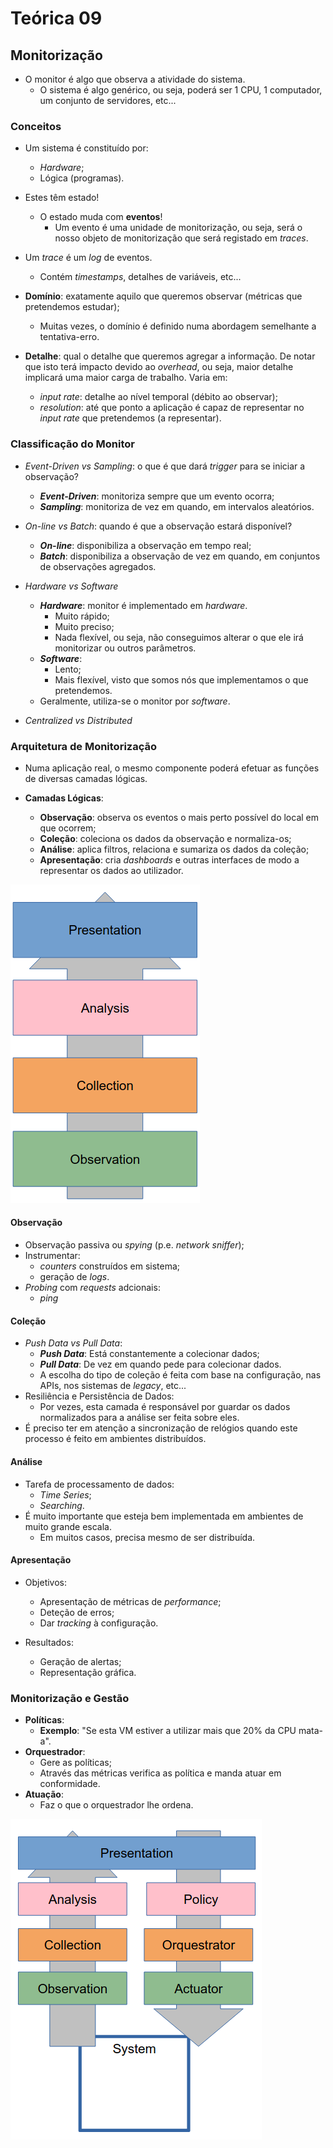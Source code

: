 # Teórica 09

## Monitorização

- O monitor é algo que observa a atividade do sistema.
  - O sistema é algo genérico, ou seja, poderá ser 1 CPU, 1 computador, um conjunto de servidores, etc...

### Conceitos

- Um sistema é constituído por:
    - *Hardware*;
    - Lógica (programas).
- Estes têm estado!
  - O estado muda com **eventos**!
    - Um evento é uma unidade de monitorização, ou seja, será o nosso objeto de monitorização que será registado em *traces*.
- Um *trace* é um *log* de eventos.
  - Contém *timestamps*, detalhes de variáveis, etc...

- **Domínio**: exatamente aquilo que queremos observar (métricas que pretendemos estudar);
  - Muitas vezes, o domínio é definido numa abordagem semelhante a tentativa-erro.
- **Detalhe**: qual o detalhe que queremos agregar a informação. De notar que isto terá impacto devido ao *overhead*, ou seja, maior detalhe implicará uma maior carga de trabalho. Varia em:
  - *input rate*: detalhe ao nível temporal (débito ao observar);
  - *resolution*: até que ponto a aplicação é capaz de representar no *input rate* que pretendemos (a representar).

### Classificação do Monitor

- *Event-Driven vs Sampling*: o que é que dará *trigger* para se iniciar a observação?
  - ***Event-Driven***: monitoriza sempre que um evento ocorra;
  - ***Sampling***: monitoriza de vez em quando, em intervalos aleatórios.

- *On-line vs Batch*: quando é que a observação estará disponível?
  - ***On-line***: disponibiliza a observação em tempo real;
  - ***Batch***: disponibiliza a observação de vez em quando, em conjuntos de observações agregados.

- *Hardware vs Software*
  - ***Hardware***: monitor é implementado em *hardware*.
    - Muito rápido;
    - Muito preciso;
    - Nada flexível, ou seja, não conseguimos alterar o que ele irá monitorizar ou outros parâmetros.
  - ***Software***:
    - Lento;
    - Mais flexível, visto que somos nós que implementamos o que pretendemos.
  - Geralmente, utiliza-se o monitor por *software*.

- *Centralized vs Distributed*

### Arquitetura de Monitorização

- Numa aplicação real, o mesmo componente poderá efetuar as funções de diversas camadas lógicas.

- **Camadas Lógicas**:
  - **Observação**: observa os eventos o mais perto possível do local em que ocorrem;
  - **Coleção**: coleciona os dados da observação e normaliza-os;
  - **Análise**: aplica filtros, relaciona e sumariza os dados da coleção;
  - **Apresentação**: cria *dashboards* e outras interfaces de modo a representar os dados ao utilizador.

![image Arquitetura de Monitorização](images/arquitetura_monitor.png)

#### Observação

- Observação passiva ou *spying* (p.e. *network sniffer*);
- Instrumentar:
  - *counters* construídos em sistema;
  - geração de *logs*.
- *Probing* com *requests* adcionais:
  - *ping*

#### Coleção

- *Push Data vs Pull Data*:
  - ***Push Data***: Está constantemente a colecionar dados;
  - ***Pull Data***: De vez em quando pede para colecionar dados.
  - A escolha do tipo de coleção é feita com base na configuração, nas APIs, nos sistemas de *legacy*, etc...
- Resiliência e Persistência de Dados:
  - Por vezes, esta camada é responsável por guardar os dados normalizados para a análise ser feita sobre eles.
- É preciso ter em atenção a sincronização de relógios quando este processo é feito em ambientes distribuídos.

#### Análise

- Tarefa de processamento de dados:
  - *Time Series*;
  - *Searching*.
- É muito importante que esteja bem implementada em ambientes de muito grande escala.
  - Em muitos casos, precisa mesmo de ser distribuída.

#### Apresentação

- Objetivos:
  - Apresentação de métricas de *performance*;
  - Deteção de erros;
  - Dar *tracking* à configuração.

- Resultados:
  - Geração de alertas;
  - Representação gráfica.

### Monitorização e Gestão

- **Políticas**:
  - **Exemplo**: "Se esta VM estiver a utilizar mais que 20% da CPU mata-a".
- **Orquestrador**:
  - Gere as políticas;
  - Através das métricas verifica as política e manda atuar em conformidade.
- **Atuação**:
  - Faz o que o orquestrador lhe ordena.

![image Monitorização e Gestão](images/monit_gest.png)
